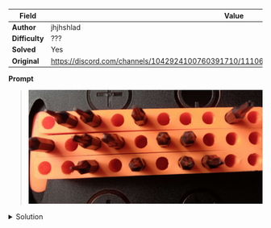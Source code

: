 |Field|Value|
|---|---|
|**Author**|jhjhshlad|
|**Difficulty**|???|
|**Solved**|Yes|
|**Original**|https://discord.com/channels/1042924100760391710/1110625554476040323/1137030440012754984|

**Prompt**
> ![](https://github.com/kujiroCTRL/the-cipher-index/blob/master/attachments/IMG_20230804_1031292.jpg)

<details>
<summary>Solution</summary>

In braille the screw tips read 'iroha'
</details>
